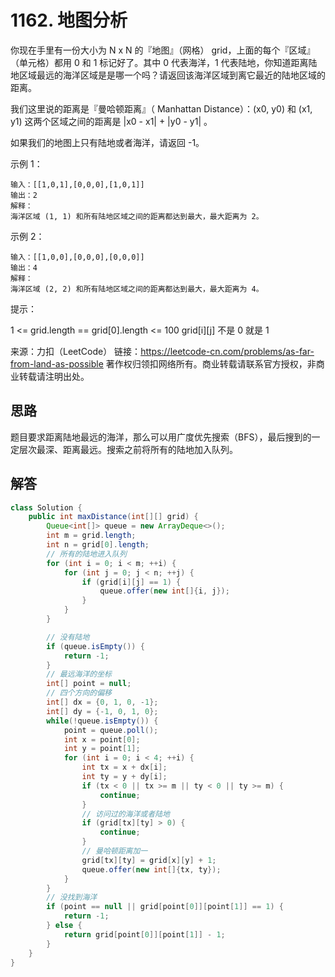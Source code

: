 # 1162. 地图分析

你现在手里有一份大小为 N x N 的『地图』（网格） grid，上面的每个『区域』（单元格）都用 0 和 1 标记好了。其中 0 代表海洋，1 代表陆地，你知道距离陆地区域最远的海洋区域是是哪一个吗？请返回该海洋区域到离它最近的陆地区域的距离。

我们这里说的距离是『曼哈顿距离』（ Manhattan Distance）：(x0, y0) 和 (x1, y1) 这两个区域之间的距离是 |x0 - x1| + |y0 - y1| 。

如果我们的地图上只有陆地或者海洋，请返回 -1。

示例 1：

```
输入：[[1,0,1],[0,0,0],[1,0,1]]
输出：2
解释： 
海洋区域 (1, 1) 和所有陆地区域之间的距离都达到最大，最大距离为 2。
```

示例 2：

```
输入：[[1,0,0],[0,0,0],[0,0,0]]
输出：4
解释： 
海洋区域 (2, 2) 和所有陆地区域之间的距离都达到最大，最大距离为 4。
```

提示：

1 <= grid.length == grid[0].length <= 100
grid[i][j] 不是 0 就是 1

来源：力扣（LeetCode）
链接：https://leetcode-cn.com/problems/as-far-from-land-as-possible
著作权归领扣网络所有。商业转载请联系官方授权，非商业转载请注明出处。

## 思路

题目要求距离陆地最远的海洋，那么可以用广度优先搜索（BFS），最后搜到的一定层次最深、距离最远。搜索之前将所有的陆地加入队列。

## 解答

```java
class Solution {
    public int maxDistance(int[][] grid) {
        Queue<int[]> queue = new ArrayDeque<>();
        int m = grid.length;
        int n = grid[0].length;
        // 所有的陆地进入队列
        for (int i = 0; i < m; ++i) {
            for (int j = 0; j < n; ++j) {
                if (grid[i][j] == 1) {
                    queue.offer(new int[]{i, j});
                }
            }
        }

        // 没有陆地
        if (queue.isEmpty()) {
            return -1;
        }
        // 最远海洋的坐标
        int[] point = null;
        // 四个方向的偏移
        int[] dx = {0, 1, 0, -1};
        int[] dy = {-1, 0, 1, 0};
        while(!queue.isEmpty()) {
            point = queue.poll();
            int x = point[0];
            int y = point[1];
            for (int i = 0; i < 4; ++i) {
                int tx = x + dx[i];
                int ty = y + dy[i];
                if (tx < 0 || tx >= m || ty < 0 || ty >= m) {
                    continue;
                }
                // 访问过的海洋或者陆地
                if (grid[tx][ty] > 0) {
                    continue;
                }
                // 曼哈顿距离加一
                grid[tx][ty] = grid[x][y] + 1;
                queue.offer(new int[]{tx, ty});
            }
        }
        // 没找到海洋
        if (point == null || grid[point[0]][point[1]] == 1) {
            return -1;
        } else {
            return grid[point[0]][point[1]] - 1;
        }
    }
}
```
